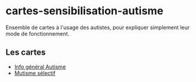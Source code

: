 # cartes-sensibilisation-autisme
Ensemble de cartes à l'usage des autistes, pour expliquer simplement leur mode de fonctionnement.

## Les cartes

- [Info général Autisme](cartes/autisme.md)
- [Mutisme sélectif](cartes/mutismeselectif.md)
